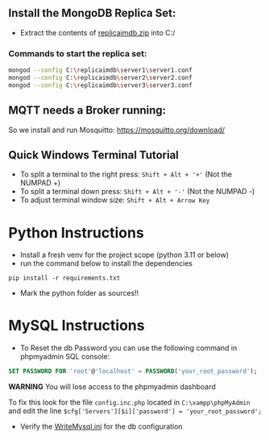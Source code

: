 ## Install the MongoDB Replica Set:
- Extract the contents of [replicaimdb.zip](replicaimdb.zip) into C:/

### Commands to start the replica set:

```sh
mongod --config C:\replicaimdb\server1\server1.conf
mongod --config C:\replicaimdb\server2\server2.conf
mongod --config C:\replicaimdb\server3\server3.conf
```

## MQTT needs a Broker running:
So we install and run Mosquitto:
https://mosquitto.org/download/

## Quick Windows Terminal Tutorial
- To split a terminal to the right press:
`Shift + Alt + '+'` (Not the NUMPAD +)
- To split a terminal down press:
    `Shift + Alt + '-'` (Not the NUMPAD -)
- To adjust terminal window size:
  `Shift + Alt + Arrow Key`

# Python Instructions
- Install a fresh venv for the project scope (python 3.11 or below)
- run the command below to install the dependencies
```shell
pip install -r requirements.txt
```
- Mark the python folder as sources!!

# MySQL Instructions
- To Reset the db Password you can use the following command in phpmyadmin SQL console:
```SQL
SET PASSWORD FOR 'root'@'localhost' = PASSWORD('your_root_password');
```
**WARNING**
You will lose access to the phpmyadmin dashboard

To fix this look for the file `config.inc.php` located in `C:\xampp\phpMyAdmin` and edit
the line `$cfg['Servers'][$i]['password'] = 'your_root_password';`


- Verify the [WriteMysql.ini](WriteMysql.ini) for the db configuration
